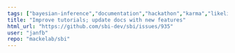 ```yaml
---
tags: ["bayesian-inference","documentation","hackathon","karma","likelihood-free-inference","machine-learning","parameter-estimation","pytorch","simulation-based-inference"]
title: "Improve tutorials; update docs with new features"
html_url: "https://github.com/sbi-dev/sbi/issues/935"
user: "janfb"
repo: "mackelab/sbi"
---
```



